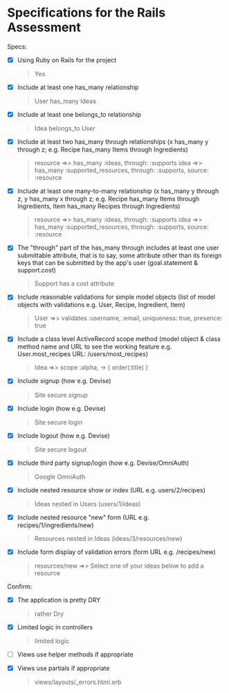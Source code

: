 # Specifications for the Rails Assessment

Specs:
- [x] Using Ruby on Rails for the project
    > Yes

- [x] Include at least one has_many relationship
    > User has_many Ideas 

- [x] Include at least one belongs_to relationship
    > Idea belongs_to User

- [x] Include at least two has_many through relationships
     (x has_many y through z; e.g. Recipe has_many Items through Ingredients)
    > resource =>> has_many :ideas, through: :supports
    > idea =>> has_many :supported_resources, through: :supports, source: :resource

- [x] Include at least one many-to-many relationship (x has_many y through z, y has_many x through z; e.g. Recipe has_many Items through Ingredients, Item has_many Recipes through Ingredients)
    > resource =>> has_many :ideas, through: :supports
    > idea =>> has_many :supported_resources, through: :supports, source: :resource

- [x] The "through" part of the has_many through includes at least one user submittable attribute, that is to say, some attribute other than its foreign keys that can be submitted by the app's user (goal.statement & support.cost)
    > Support has a cost attribute

- [x] Include reasonable validations for simple model objects (list of model objects with validations e.g. User, Recipe, Ingredient, Item)
    > User =>> validates :username, :email, uniqueness: true, presence: true

- [x] Include a class level ActiveRecord scope method (model object & class method name and URL to see the working feature e.g. User.most_recipes URL: /users/most_recipes)
    > Idea =>> scope :alpha, -> { order(:title) }

- [x] Include signup (how e.g. Devise)
    > Site secure signup

- [x] Include login (how e.g. Devise)
    > Site secure login

- [x] Include logout (how e.g. Devise)
    > Site secure logout

- [x] Include third party signup/login (how e.g. Devise/OmniAuth)
    > Google OmniAuth

- [x] Include nested resource show or index (URL e.g. users/2/recipes)
    > Ideas nested in Users (users/1/ideas)

- [x] Include nested resource "new" form (URL e.g. recipes/1/ingredients/new)
    > Resources nested in Ideas (ideas/3/resources/new)

- [x] Include form display of validation errors (form URL e.g. /recipes/new)
    > resources/new =>> Select one of your ideas below to add a resource

Confirm:
- [x] The application is pretty DRY
    > rather Dry

- [x] Limited logic in controllers
    > limited logic

- [ ] Views use helper methods if appropriate
    > 

- [x] Views use partials if appropriate
    > views/layouts/_errors.html.erb

